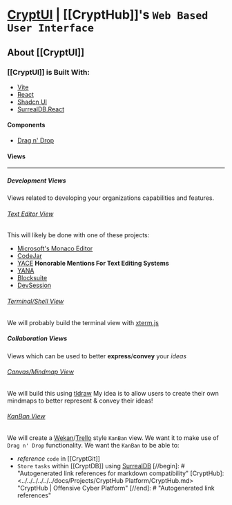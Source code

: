 # [CryptUI](https://github.com/CryptCloudCC/CryptUI) | [[CryptHub]]'s `Web Based` `User Interface`

## About [[CryptUI]]
### [[CryptUI]] is Built With:
- [Vite](https://github.com/vitejs/vite)
- [React](https://react.dev)
- [Shadcn UI](https://ui.shadcn.com/)
- [SurrealDB.React](https://github.com/surrealdb/surrealdb.react)
#### Components
- [Drag n' Drop](https://github.com/bevacqua/dragula)

#### Views
---
##### Development Views
Views related to developing your organizations capabilities and features.

###### [Text Editor View](https://github.com/CryptCloudCC/CryptUI/issues/2)
This will likely be done with one of these projects:
- [Microsoft's Monaco Editor](https://github.com/microsoft/monaco-editor)
- [CodeJar](https://github.com/antonmedv/codejar)
- [YACE](https://github.com/petersolopov/yace)
**Honorable Mentions For Text Editing Systems**
- [YANA](https://github.com/lukasbach/yana)
- [Blocksuite](https://github.com/toeverything/blocksuite)
- [DevSession](https://devsession.js.org/)

###### [Terminal/Shell View](https://github.com/CryptCloudCC/CryptUI/issues/1)
We will probably build the terminal view with [xterm.js](https://github.com/xtermjs/xterm.js)

##### Collaboration Views
Views which can be used to better **express**/**convey** your *ideas*

###### [Canvas/Mindmap View](https://github.com/CryptCloudCC/CryptUI/issues/3)
We will build this using [tldraw](https://github.com/tldraw/tldraw)
My idea is to allow users to create their own mindmaps to better represent & convey their ideas!

###### [KanBan View](https://github.com/CryptCloudCC/CryptUI/issues/4)
We will create a [Wekan](https://wekan.github.io/)/[Trello](https://trello.com/) style `KanBan` view.
We want it to make use of `Drag n' Drop` functionality.
We want the `KanBan` to be able to: 
- *reference* `code` in [[CryptGit]]
- `Store` `tasks` within [[CryptDB]] using [SurrealDB](https://surrealdb.com)
[//begin]: # "Autogenerated link references for markdown compatibility"
[CryptHub]: <../../../../../../docs/Projects/CryptHub Platform/CryptHub.md> "CryptHub | Offensive Cyber Platform"
[//end]: # "Autogenerated link references"
